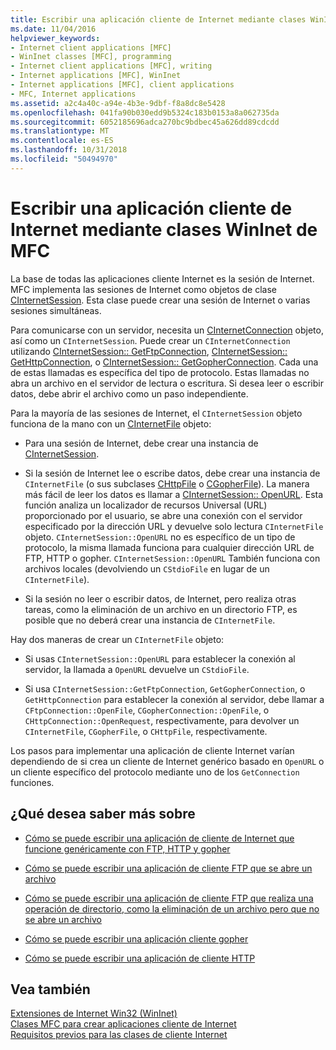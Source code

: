 ```yaml
---
title: Escribir una aplicación cliente de Internet mediante clases WinInet de MFC
ms.date: 11/04/2016
helpviewer_keywords:
- Internet client applications [MFC]
- WinInet classes [MFC], programming
- Internet client applications [MFC], writing
- Internet applications [MFC], WinInet
- Internet applications [MFC], client applications
- MFC, Internet applications
ms.assetid: a2c4a40c-a94e-4b3e-9dbf-f8a8dc8e5428
ms.openlocfilehash: 041fa90b030edd9b5324c183b0153a8a062735da
ms.sourcegitcommit: 6052185696adca270bc9bdbec45a626dd89cdcdd
ms.translationtype: MT
ms.contentlocale: es-ES
ms.lasthandoff: 10/31/2018
ms.locfileid: "50494970"
---
```

# <a name="writing-an-internet-client-application-using-mfc-wininet-classes"></a>Escribir una aplicación cliente de Internet mediante clases WinInet de MFC

La base de todas las aplicaciones cliente Internet es la sesión de Internet. MFC implementa las sesiones de Internet como objetos de clase [CInternetSession](../mfc/reference/cinternetsession-class.md). Esta clase puede crear una sesión de Internet o varias sesiones simultáneas.

Para comunicarse con un servidor, necesita un [CInternetConnection](../mfc/reference/cinternetconnection-class.md) objeto, así como un `CInternetSession`. Puede crear un `CInternetConnection` utilizando [CInternetSession:: GetFtpConnection](../mfc/reference/cinternetsession-class.md#getftpconnection), [CInternetSession:: GetHttpConnection](../mfc/reference/cinternetsession-class.md#gethttpconnection), o [CInternetSession:: GetGopherConnection](../mfc/reference/cinternetsession-class.md#getgopherconnection). Cada una de estas llamadas es específica del tipo de protocolo. Estas llamadas no abra un archivo en el servidor de lectura o escritura. Si desea leer o escribir datos, debe abrir el archivo como un paso independiente.

Para la mayoría de las sesiones de Internet, el `CInternetSession` objeto funciona de la mano con un [CInternetFile](../mfc/reference/cinternetfile-class.md) objeto:

- Para una sesión de Internet, debe crear una instancia de [CInternetSession](../mfc/reference/cinternetsession-class.md).

- Si la sesión de Internet lee o escribe datos, debe crear una instancia de `CInternetFile` (o sus subclases [CHttpFile](../mfc/reference/chttpfile-class.md) o [CGopherFile](../mfc/reference/cgopherfile-class.md)). La manera más fácil de leer los datos es llamar a [CInternetSession:: OpenURL](../mfc/reference/cinternetsession-class.md#openurl). Esta función analiza un localizador de recursos Universal (URL) proporcionado por el usuario, se abre una conexión con el servidor especificado por la dirección URL y devuelve solo lectura `CInternetFile` objeto. `CInternetSession::OpenURL` no es específico de un tipo de protocolo, la misma llamada funciona para cualquier dirección URL de FTP, HTTP o gopher. `CInternetSession::OpenURL` También funciona con archivos locales (devolviendo un `CStdioFile` en lugar de un `CInternetFile`).

- Si la sesión no leer o escribir datos, de Internet, pero realiza otras tareas, como la eliminación de un archivo en un directorio FTP, es posible que no deberá crear una instancia de `CInternetFile`.

Hay dos maneras de crear un `CInternetFile` objeto:

- Si usas `CInternetSession::OpenURL` para establecer la conexión al servidor, la llamada a `OpenURL` devuelve un `CStdioFile`.

- Si usa `CInternetSession::GetFtpConnection`, `GetGopherConnection`, o `GetHttpConnection` para establecer la conexión al servidor, debe llamar a `CFtpConnection::OpenFile`, `CGopherConnection::OpenFile`, o `CHttpConnection::OpenRequest`, respectivamente, para devolver un `CInternetFile`, `CGopherFile`, o `CHttpFile`, respectivamente.

Los pasos para implementar una aplicación de cliente Internet varían dependiendo de si crea un cliente de Internet genérico basado en `OpenURL` o un cliente específico del protocolo mediante uno de los `GetConnection` funciones.

## <a name="what-do-you-want-to-know-more-about"></a>¿Qué desea saber más sobre

- [Cómo se puede escribir una aplicación de cliente de Internet que funcione genéricamente con FTP, HTTP y gopher](../mfc/steps-in-a-typical-internet-client-application.md)

- [Cómo se puede escribir una aplicación de cliente FTP que se abre un archivo](../mfc/steps-in-a-typical-ftp-client-application.md)

- [Cómo se puede escribir una aplicación de cliente FTP que realiza una operación de directorio, como la eliminación de un archivo pero que no se abre un archivo](../mfc/steps-in-a-typical-ftp-client-application-to-delete-a-file.md)

- [Cómo se puede escribir una aplicación cliente gopher](../mfc/steps-in-a-typical-gopher-client-application.md)

- [Cómo se puede escribir una aplicación de cliente HTTP](../mfc/steps-in-a-typical-http-client-application.md)

## <a name="see-also"></a>Vea también

[Extensiones de Internet Win32 (WinInet)](../mfc/win32-internet-extensions-wininet.md)<br/>
[Clases MFC para crear aplicaciones cliente de Internet](../mfc/mfc-classes-for-creating-internet-client-applications.md)<br/>
[Requisitos previos para las clases de cliente Internet](../mfc/prerequisites-for-internet-client-classes.md)
